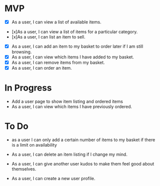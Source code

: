 # MVP

- [x] As a user, I can view a list of available items.
- [x]As a user, I can view a list of items for a particular category.
- [x]As a user, I can list an item to sell.
- [X] As a user, I can add an item to my basket to order later if I am still browsing.
- [X] As a user, I can view which items I have added to my basket.
- [X] As a user, I can remove items from my basket.
- [X] As a user, I can order an item.

# In Progress
- Add a user page to show item listing and ordered items
- As a user, I can view which items I have previously ordered.


# To Do

- as a user I can only add a certain number of items to my basket if there is a limit on availability


- As a user, I can delete an item listing if I change my mind.

- As a user, I can give another user kudos to make them feel good about themselves.
- As a user, I can create a new user profile.
